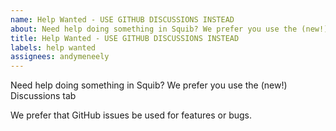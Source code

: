```yaml
---
name: Help Wanted - USE GITHUB DISCUSSIONS INSTEAD
about: Need help doing something in Squib? We prefer you use the (new!) Discussions tab
title: Help Wanted - USE GITHUB DISCUSSIONS INSTEAD
labels: help wanted
assignees: andymeneely
---
```


Need help doing something in Squib? We prefer you use the (new!) Discussions tab

We prefer that GitHub issues be used for features or bugs.


